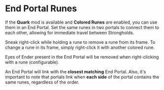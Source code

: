 # End Portal Runes

If the **Quark** mod is available and **Colored Runes** are enabled, you can use them in an End Portal.  Set the same runes in two portals to connect them to each other, allowing for immediate travel between Strongholds.

Sneak right-click while holding a rune to remove a rune from its frame.  To change a rune in its frame, simply right-click it with another colored rune.

Eyes of Ender present in the End Portal will be removed when right-clicking with a rune (configurable).

An End Portal will link with the **closest matching** End Portal.  Also, it's important to note that portals link when **each side** of the portal contains the same runes, regardless of the order.